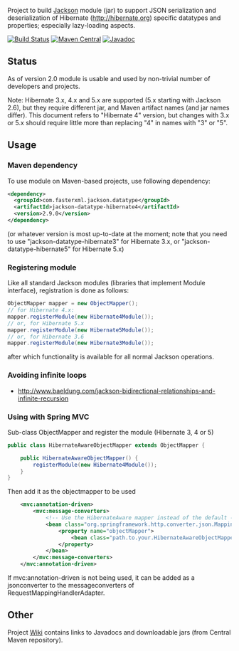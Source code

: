 Project to build [Jackson](../../../jackson) module (jar) to
support JSON serialization and deserialization of Hibernate (http://hibernate.org) specific datatypes
and properties; especially lazy-loading aspects.

[![Build Status](https://travis-ci.org/FasterXML/jackson-datatype-hibernate.svg?branch=master)](https://travis-ci.org/FasterXML/jackson-datatype-hibernate)
[![Maven Central](https://maven-badges.herokuapp.com/maven-central/com.fasterxml.jackson.datatype/jackson-datatype-hibernate5/badge.svg)](https://maven-badges.herokuapp.com/maven-central/com.fasterxml.jackson.datatype/jackson-datatype-hibernate5/)
[![Javadoc](https://javadoc-emblem.rhcloud.com/doc/com.fasterxml.jackson.datatype/jackson-datatype-hibernate5/badge.svg)](http://www.javadoc.io/doc/com.fasterxml.jackson.datatype/jackson-datatype-hibernate5)

## Status

As of version 2.0 module is usable and used by non-trivial number of developers and projects.

Note: Hibernate 3.x, 4.x and 5.x are supported (5.x starting with Jackson 2.6),
but they require different jar, and Maven artifact names (and jar names differ).
This document refers to "Hibernate 4" version, but changes with 3.x or 5.x should require
little more than replacing "4" in names with "3" or "5".

## Usage

### Maven dependency

To use module on Maven-based projects, use following dependency:

```xml
<dependency>
  <groupId>com.fasterxml.jackson.datatype</groupId>
  <artifactId>jackson-datatype-hibernate4</artifactId>
  <version>2.9.0</version>
</dependency>    
```

(or whatever version is most up-to-date at the moment;
note that you need to use "jackson-datatype-hibernate3" for Hibernate 3.x,
or "jackson-datatype-hibernate5" for Hibernate 5.x)

### Registering module

Like all standard Jackson modules (libraries that implement Module interface), registration is done as follows:

```java
ObjectMapper mapper = new ObjectMapper();
// for Hibernate 4.x:
mapper.registerModule(new Hibernate4Module());
// or, for Hibernate 5.x
mapper.registerModule(new Hibernate5Module());
// or, for Hibernate 3.6
mapper.registerModule(new Hibernate3Module());
```

after which functionality is available for all normal Jackson operations.

### Avoiding infinite loops

* http://www.baeldung.com/jackson-bidirectional-relationships-and-infinite-recursion

### Using with Spring MVC

Sub-class ObjectMapper and register the module (Hibernate 3, 4 or 5)

```java
public class HibernateAwareObjectMapper extends ObjectMapper {

    public HibernateAwareObjectMapper() {
        registerModule(new Hibernate4Module());
    }
}
```    

Then add it as the objectmapper to be used

```xml
    <mvc:annotation-driven>
        <mvc:message-converters>
            <!-- Use the HibernateAware mapper instead of the default -->
            <bean class="org.springframework.http.converter.json.MappingJackson2HttpMessageConverter">
                <property name="objectMapper">
                    <bean class="path.to.your.HibernateAwareObjectMapper" />
                </property>
            </bean>
        </mvc:message-converters>
    </mvc:annotation-driven>
```

If mvc:annotation-driven is not being used, it can be added as a jsonconverter to the messageconverters of RequestMappingHandlerAdapter.

## Other

Project [Wiki](../../wiki) contains links to Javadocs and downloadable jars (from Central Maven repository).
